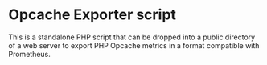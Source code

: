 # Opcache Exporter script

This is a standalone PHP script that can be dropped into a public directory of a web server to export PHP Opcache metrics in a format compatible with Prometheus.
